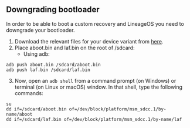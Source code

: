 ## Downgrading bootloader
In order to be able to boot a custom recovery and LineageOS you need to downgrade your bootloader.

1. Download the relevant files for your device variant from [here](_insert_link_).
2. Place aboot.bin and laf.bin on the root of /sdcard:
   * Using adb:
```
adb push aboot.bin /sdcard/aboot.bin
adb push laf.bin /sdcard/laf.bin
```
3. Now, open an `adb shell` from a command prompt (on Windows) or terminal (on Linux or macOS) window. In that shell, type the following commands:
```
su
dd if=/sdcard/aboot.bin of=/dev/block/platform/msm_sdcc.1/by-name/aboot
dd if=/sdcard/laf.bin of=/dev/block/platform/msm_sdcc.1/by-name/laf
```
